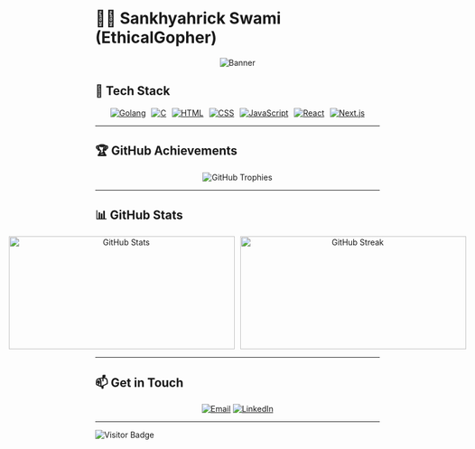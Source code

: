# 👨‍💻 Sankhyahrick Swami  (EthicalGopher)

<div align="center">
  <img src="https://github.com/EthicalGopher/gif/blob/main/standard.gif?raw=true" alt="Banner" />
</div>

## 🌟 Tech Stack  

<div align="center" style="display: flex; flex-wrap: wrap; justify-content: center; gap: 10px;">  
  <a href="#"><img src="https://img.shields.io/badge/-Golang-00ADD8?logo=go&logoColor=white&style=for-the-badge" alt="Golang" /></a>  
  <a href="#"><img src="https://img.shields.io/badge/-C-A8B9CC?logo=c&logoColor=white&style=for-the-badge" alt="C" /></a>  
  <a href="#"><img src="https://img.shields.io/badge/-HTML5-E34F26?logo=html5&logoColor=white&style=for-the-badge" alt="HTML" /></a>  
  <a href="#"><img src="https://img.shields.io/badge/-CSS3-1572B6?logo=css3&logoColor=white&style=for-the-badge" alt="CSS" /></a>  
  <a href="#"><img src="https://img.shields.io/badge/-JavaScript-F7DF1E?logo=javascript&logoColor=black&style=for-the-badge" alt="JavaScript" /></a>  
  <a href="#"><img src="https://img.shields.io/badge/-React-61DAFB?logo=react&logoColor=black&style=for-the-badge" alt="React" /></a>  
  <a href="#"><img src="https://img.shields.io/badge/-Next.js-000000?logo=next.js&logoColor=white&style=for-the-badge" alt="Next.js" /></a>  
</div>  

---



## 🏆 GitHub Achievements  

<div align="center">  
  <img src="https://github-profile-trophy.vercel.app/?username=EthicalGopher&theme=tokyonight&margin-w=15&margin-h=15" alt="GitHub Trophies" />  
</div>  

---

## 📊 GitHub Stats  

<div align="center" style="display: flex; justify-content: center; gap: 10px;">  
  <img src="https://github-readme-stats.vercel.app/api?username=YourGitHubUsername&show_icons=true&theme=tokyonight" alt="GitHub Stats" height="200px" width="400px" />  
  <img src="https://github-readme-streak-stats.herokuapp.com/?user=YourGitHubUsername&theme=tokyonight" alt="GitHub Streak" height="200px" width="400px" />  
</div>  

---

## 📫 Get in Touch  

<div align="center">  
  <a href="mailto:sankhyahricks@gmail.com"><img src="https://img.shields.io/badge/-Email-D14836?logo=gmail&logoColor=white&style=for-the-badge" alt="Email" /></a>  
  <a href="https://www.linkedin.com/in/sankhyahrick-swami-5b6279321/"><img src="https://img.shields.io/badge/-LinkedIn-0077B5?logo=linkedin&logoColor=white&style=for-the-badge" alt="LinkedIn" /></a>  
</div>  

---

![Visitor Badge](https://visitor-badge.laobi.icu/badge?page_id=YourGitHubUsername.YourGitHubUsername)  
